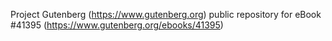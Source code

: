 Project Gutenberg (https://www.gutenberg.org) public repository for eBook #41395 (https://www.gutenberg.org/ebooks/41395)
